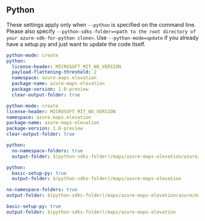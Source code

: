 ## Python

These settings apply only when `--python` is specified on the command line.
Please also specify `--python-sdks-folder=<path to the root directory of your azure-sdk-for-python clone>`.
Use `--python-mode=update` if you already have a setup.py and just want to update the code itself.

``` yaml $(python) && !$(track2)
python-mode: create
python:
  license-header: MICROSOFT_MIT_NO_VERSION
  payload-flattening-threshold: 2
  namespace: azure.maps.elevation
  package-name: azure-maps-elevation
  package-version: 1.0-preview
  clear-output-folder: true
```
``` yaml $(python) && $(track2)
python-mode: create
license-header: MICROSOFT_MIT_NO_VERSION
namespace: azure.maps.elevation
package-name: azure-maps-elevation
package-version: 1.0-preview
clear-output-folder: true
```
``` yaml $(python) && $(python-mode) == 'update' && !$(track2)
python:
  no-namespace-folders: true
  output-folder: $(python-sdks-folder)/maps/azure-maps-elevation/azure/maps/elevation
```
``` yaml $(python) && $(python-mode) == 'create' && !$(track2)
python:
  basic-setup-py: true
  output-folder: $(python-sdks-folder)/maps/azure-maps-elevation
```
``` yaml $(python) && $(python-mode) == 'update' && $(track2)
no-namespace-folders: true
output-folder: $(python-sdks-folder)/maps/azure-maps-elevation/azure/maps/elevation
```
``` yaml $(python) && $(python-mode) == 'create' && $(track2)
basic-setup-py: true
output-folder: $(python-sdks-folder)/maps/azure-maps-elevation
```
